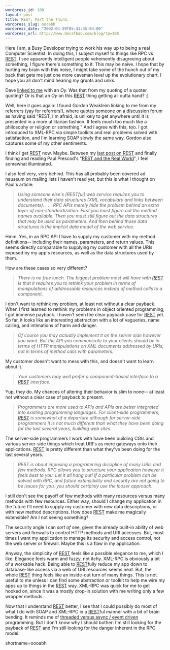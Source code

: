 ```yaml
--- 
wordpress_id: 108
layout: post
title: REST, Part the Third.
wordpress_slug: oooabh
wordpress_date: "2002-04-29T05:41:35-04:00"
wordpress_url: http://www.decafbad.com/blog/?p=108
---
```

<p>Here I am, a Busy Developer trying to work his way up to being a real Computer Scientist.  In doing this, I subject myself to things like RPC vs <a href="http://www.decafbad.com/twiki/bin/view/Main/REST">REST</a>.  I see apparently intelligent people vehemently disagreeing about something, I figure there's something to it.  This may be naive.  I hope that by hurting my brain with this noise, I might take some of the hunch out of my back that gets me just one more caveman level up the evolutionary chart.  I hope you all don't mind hearing my grunts and unks.</p>
<p>Dave <a href="http://scriptingnews.userland.com/backissues/2002/04/26#l8a0f5f3b2b135d1dfc731ae637ce8673">linked to me</a> with an <i>Oy.</i>  Was that from my quoting of a quoter quoting?  Or is that an <i>Oy</i> on this <a href="http://www.decafbad.com/twiki/bin/view/Main/REST">REST</a> thing getting all outta hand? :) </p>
<p>Well, here it goes again:  I found Gordon Weakleim linking to me from my referrers (yay for referrers!), where <a href="http://radio.weblogs.com/0106046/2002/04/26.html#a27">quotes someone on a discussion forum</a> as having said "REST, I'm afraid, is unlikely to get anywhere until it is presented in a more utilitarian fashion. It feels much too much like a philosophy or religion or something."  And I agree with this, too.  I got introduced to XML-RPC via simple toolkits and real problems solved with satisfaction, and I'm learning SOAP slowly the same way.  Gordon also captures some of my other sentiments.</p>
<p>I think I get <a href="http://www.decafbad.com/twiki/bin/view/Main/REST">REST</a> now.  Maybe.  Between my <a href="http://www.decafbad.com/news_archives/000127.shtml">last post on <a href="http://www.decafbad.com/twiki/bin/view/Main/REST">REST</a></a> and finally finding and reading Paul Prescod's "<a href="http://www.xml.com/pub/a/2002/02/20/rest.html?page=1">REST and the Real World</a>", I feel somewhat illuminated.  </p>
<p>I also feel very, very behind.  This has all probably been covered ad nauseum on mailing lists I haven't read yet, but this is what I thought on Paul's article:<blockquote><i>Using someone else's [RESTful] web service requires you to understand their data structures (XML vocabulary and links between documents). . . . RPC APIs merely hide the problem behind an extra layer of non-standardization. First you must figure out the method names available. Then you must still figure out the data structures that may be used as parameters. And then behind those data structures is the implicit data model of the web service.</i></blockquote>Hmm.  Yes, in an RPC API I have to supply my customer with my method definitions-- including their names, parameters, and return values.  This seems directly comparable to supplying my customer with all the URIs exposed by my app's resources, as well as the data structures used by them.</p>
<p>How are these cases so very different?<blockquote><i>There is no free lunch. The biggest problem most will have with <a href="http://www.decafbad.com/twiki/bin/view/Main/REST">REST</a> is that it requires you to rethink your problem in terms of manipulations of addressable resources instead of method calls to a component.</i></blockquote>I don't want to rethink my problem, at least not without a clear payback.  When I first learned to rethink my problems in object oriented programming, I got immense payback.  I haven't seen the clear payback case for <a href="http://www.decafbad.com/twiki/bin/view/Main/REST">REST</a> yet.  So far, it looks like an interesting abstraction with a lot of vagueries, name calling, and intimations of harm and danger.</p>
<blockquote><i>Of course you may actually implement it on the server side however you want. But the API you communicate to your clients should be in terms of HTTP manipulations on XML documents addressed by URIs, not in terms of method calls with parameters.</i></blockquote>My customer doesn't want to mess with this, and doesn't want to learn about it.
<blockquote><i>Your customers may well prefer a component-based interface to a <a href="http://www.decafbad.com/twiki/bin/view/Main/REST">REST</a> interface.</i></blockquote>Yup, they do.  My chances of altering their behavior is slim to none-- at least not without a clear case of payback to present.
<blockquote><i>Programmers are more used to APIs and APIs are better integrated into existing programming languages. For client-side programmers, <a href="http://www.decafbad.com/twiki/bin/view/Main/REST">REST</a> is somewhat of a departure although for server-side programmers it is not much different than what they have been doing for the last several years, building web sites.</i></blockquote>The server-side programmers I work with have been building CGIs and various server-side things which treat URI's as mere gateways onto their applications.  <a href="http://www.decafbad.com/twiki/bin/view/Main/REST">REST</a> is pretty different than what they've been doing for the last several years.
<blockquote><i>REST is about imposing a programming discipline of many URIs and few methods. RPC allows you to structure your application however it feels best to you. Let it all hang out! If a particular problem can be solved with RPC, and future extensibility and security are not going to be issues for you, you should certainly use the looser approach.</i></blockquote>I still don't see the payoff of few methods with many resources versus many methods with few resources.  Either way, should I change my application in the future I'll need to supply my customer with new data descriptions, or with new method descriptions.  How does <a href="http://www.decafbad.com/twiki/bin/view/Main/REST">REST</a> make me magically extensible?  Am I not seeing something?
<p>The security angle I can <i>sort of</i> see, given the already built-in ability of web servers and firewalls to control HTTP methods and URI accesses.  But, most times I want my application to manage its security and access control, not the web server or firewall.  Maybe this is a flaw in my application.</p>
<p>Anyway, the simplicity of <a href="http://www.decafbad.com/twiki/bin/view/Main/REST">REST</a> feels like a possible elegance to me, which I like.  Elegance feels warm and fuzzy, not itchy.  XML-RPC is obviously a bit of a workable hack.  Being able to <a href="http://www.decafbad.com/twiki/bin/view/Main/REST">REST</a>fully reduce my app down to database-like access via a web of URI resources seems neat.  But, the whole <a href="http://www.decafbad.com/twiki/bin/view/Main/REST">REST</a> thing feels like an inside-out turn of many things.  This is not useful to me unless I can find some abstraction or toolkit to help me wire my apps up to things in the <a href="http://www.decafbad.com/twiki/bin/view/Main/REST">REST</a> way.  XML-RPC was quick for me to get hooked on, since it was a mostly drop-in solution with me writing only a few wrapper methods.</p>
<p>Now that I understand <a href="http://www.decafbad.com/twiki/bin/view/Main/REST">REST</a> better, I see that I could possibly do most of what I do with SOAP and XML-RPC in a <a href="http://www.decafbad.com/twiki/bin/view/Main/REST">REST</a>ful manner with a bit of brain bending.  It reminds me of <a href="http://www.decafbad.com/news_archives/000090.shtml#000090">threaded versus async / event driven</a> programming.  But I don't know why I should bother: I'm still looking for the payback of <a href="http://www.decafbad.com/twiki/bin/view/Main/REST">REST</a> and I'm still looking for the danger inherent in the RPC model.  </p>
<!--more-->
shortname=oooabh
